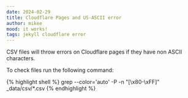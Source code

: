 ```yaml
---
date: 2024-02-29
title: Cloudflare Pages and US-ASCII error
author: mikee
mood: it works!
tags: jekyll cloudflare error
---
```

CSV files will throw errors on Cloudflare pages if they have non ASCII characters.

To check files run the following command:

{% highlight shell %}
grep --color='auto' -P -n "[\x80-\xFF]" _data/csv/*.csv
{% endhighlight %}

